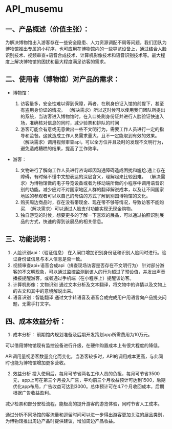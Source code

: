 # API_musemu
## 一、产品概述（价值主张）：
为解决博物馆出入游客存在一些安全隐患、人力资源调配不周等问题，我们团队为博物馆推出专属的小程序，也可应用在博物馆内的一些导览设备上，通过结合人脸识别技术、视频审查+语音合成技术、计算机影像技术和语音识别技术等。最大程度上解决博物馆的困扰和最大程度满足访客的需求。

## 二、使用者（博物馆）对产品的需求：

- 博物馆：
  1. 访客量多，安全性难以得到保障，再者，在刷身份证入馆的前提下，甚至有盗用身份证的情况。
（解决需求）所以这时候可以使用我们团队所提出的系统，当访客进入博物馆时，在入口处刷身份证并进行人脸验证快速入场，准确核对信息的同时，减少验票和排队的时间
  2. 游客可能会有意或无意做出一些不文明行为，需要工作人员进行一定的指导和监督。这就造成工作人员需求量大，且不一定能取到有效的效果。
  （解决需求）调用视频审查api，可以全方位并且及时的发现不文明行为，避免造成糟糕的结果，提高了工作效率。 

- 游客：
  1. 文物进行了解向工作人员进行咨询却因沟通障碍造成困扰和尴尬.通上存在障碍，有时候不懂中文想表达的深层含义，理解起来比较困难。
  （解决需求）为博物馆做的电子导览设备或者为移动端所做的小程序中调用语音识别的功能。减少应对不对国家地区人群的翻译解说成本，以及让不同国家地区的参观者可以以自己的母语的方式了解到别国博物馆的文化。
  2. 购买周边商品时，存在没有带现金、现在带不够等情况，导致访客不能购买.
  （解决需求）可以通过人脸支付功能实现无现金购物。
  3. 独自游览的时候，想要更多的了解一下喜欢的展品，可以通过拍照识别展品的方式，快速的得到该展品的相关信息。


## 三、功能说明：
  1. 人脸识别api：（验证信息）
在入闸口增加识别身份证和识别人脸同时进行。验证身份证信息与本人信息是否一致。
  2. 视频审查api+语音合成api（排查现场访客是否存在不文明行为）
针对部分游客的不文明现象，可以通过监控监测到该人的行为超过了预设值，并发出声音播报提醒游客。或者通过手机端（在小程序上）提醒该访客。
  3. 计算机影像：文物识别
通过文本分析及文本翻译，将文物中的详情以及文物上的古文和其中的意境解说出来。
  4. 语音识别：智能翻译
通过文字转语音及语音合成完成用户用语言向产品提交问题，无需手打文字。

## 四、成本效益分析：
1. 成本分析：
前期馆内规划准备及后期开发策划app所需费用为10万元。

可以借用博物馆现有监控设备进行升级，在硬件购置成本上有很大程度的降低。

API调用量视游客数量变化而变化，当游客较多时，API的调用成本更高，与此同时也能为博物馆增加更多营收。

2. 效益分析
投入使用后，每月可节省两名工作人员的负担，每月可节省3500元，app上可在第三个月投入广告，平均前三个月收益预计可达到1500，后期优化app布局，广告收益可达到3000。总体预计可在4.7个月收回成本，后期根据广告收益盈利。

减少检票和部分安检流程，能极高的提升游客的游览体验，同时节省人工成本。

通过分析不同场馆的客流量和逗留时间可以进一步得出游客更加关注的展品类别，为博物馆推出周边产品时提供建议，增加周边产品收益。
